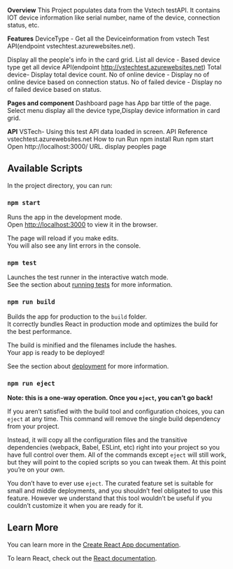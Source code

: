 **Overview**
   This Project populates data from the Vstech testAPI. 
   It contains IOT device information like serial number,
   name of the device, connection status, etc.

**Features**
DeviceType - 
 Get all the Deviceinformation from vstech Test API(endpoint vstechtest.azurewebsites.net).
 
 Display all the people's info in the card grid.
List all device - Based device type get all device API(endpoint http://vstechtest.azurewebsites.net) 
Total device- Display total device count.
No of online device - Display no of online device based on connection status.
No of failed device - Display no of failed device based on status.

**Pages and component**
Dashboard page has App bar tittle of the page.
Select menu display all the device type,Display device information in card grid.

**API**
 VSTech- Using this test API data loaded in screen. 
 API Reference  vstechtest.azurewebsites.net
How to run
Run npm install 
Run npm start 
Open http://localhost:3000/ URL. display peoples page



## Available Scripts

In the project directory, you can run:

### `npm start`

Runs the app in the development mode.\
Open [http://localhost:3000](http://localhost:3000) to view it in the browser.

The page will reload if you make edits.\
You will also see any lint errors in the console.

### `npm test`

Launches the test runner in the interactive watch mode.\
See the section about [running tests](https://facebook.github.io/create-react-app/docs/running-tests) for more information.

### `npm run build`

Builds the app for production to the `build` folder.\
It correctly bundles React in production mode and optimizes the build for the best performance.

The build is minified and the filenames include the hashes.\
Your app is ready to be deployed!

See the section about [deployment](https://facebook.github.io/create-react-app/docs/deployment) for more information.

### `npm run eject`

**Note: this is a one-way operation. Once you `eject`, you can’t go back!**

If you aren’t satisfied with the build tool and configuration choices, you can `eject` at any time. This command will remove the single build dependency from your project.

Instead, it will copy all the configuration files and the transitive dependencies (webpack, Babel, ESLint, etc) right into your project so you have full control over them. All of the commands except `eject` will still work, but they will point to the copied scripts so you can tweak them. At this point you’re on your own.

You don’t have to ever use `eject`. The curated feature set is suitable for small and middle deployments, and you shouldn’t feel obligated to use this feature. However we understand that this tool wouldn’t be useful if you couldn’t customize it when you are ready for it.

## Learn More

You can learn more in the [Create React App documentation](https://facebook.github.io/create-react-app/docs/getting-started).

To learn React, check out the [React documentation](https://reactjs.org/).
